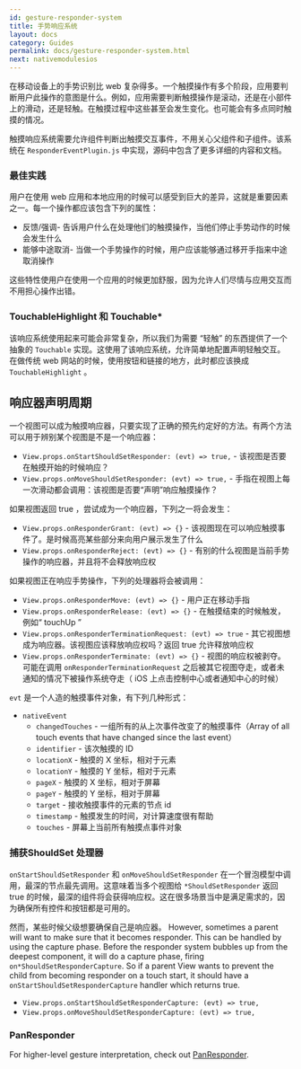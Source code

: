 ```yaml
---
id: gesture-responder-system
title: 手势响应系统
layout: docs
category: Guides
permalink: docs/gesture-responder-system.html
next: nativemodulesios
---
```


在移动设备上的手势识别比 web 复杂得多。一个触摸操作有多个阶段，应用要判断用户此操作的意图是什么。例如，应用需要判断触摸操作是滚动，还是在小部件上的滑动，还是轻触。在触摸过程中这些甚至会发生变化。也可能会有多点同时触摸的情况。

触摸响应系统需要允许组件判断出触摸交互事件，不用关心父组件和子组件。该系统在 `ResponderEventPlugin.js` 中实现，源码中包含了更多详细的内容和文档。

### 最佳实践

用户在使用 web 应用和本地应用的时候可以感受到巨大的差异，这就是重要因素之一。每一个操作都应该包含下列的属性：

- 反馈/强调- 告诉用户什么在处理他们的触摸操作，当他们停止手势动作的时候会发生什么
- 能够中途取消- 当做一个手势操作的时候，用户应该能够通过移开手指来中途取消操作

这些特性使用户在使用一个应用的时候更加舒服，因为允许人们尽情与应用交互而不用担心操作出错。

### TouchableHighlight 和 Touchable*

该响应系统使用起来可能会非常复杂，所以我们为需要 “轻触” 的东西提供了一个抽象的 `Touchable` 实现。这使用了该响应系统，允许简单地配置声明轻触交互。在做传统 web 网站的时候，使用按钮和链接的地方，此时都应该换成 `TouchableHighlight` 。


## 响应器声明周期

一个视图可以成为触摸响应器，只要实现了正确的预先约定好的方法。有两个方法可以用于辨别某个视图是不是一个响应器：

 - `View.props.onStartShouldSetResponder: (evt) => true,` - 该视图是否要在触摸开始的时候响应？
 - `View.props.onMoveShouldSetResponder: (evt) => true,` - 手指在视图上每一次滑动都会调用：该视图是否要“声明”响应触摸操作？

如果视图返回 true ，尝试成为一个响应器，下列之一将会发生：

 - `View.props.onResponderGrant: (evt) => {}` - 该视图现在可以响应触摸事件了。是时候高亮某些部分来向用户展示发生了什么
 - `View.props.onResponderReject: (evt) => {}` - 有别的什么视图是当前手势操作的响应器，并且将不会释放响应权

如果视图正在响应手势操作，下列的处理器将会被调用：

 - `View.props.onResponderMove: (evt) => {}` - 用户正在移动手指
 - `View.props.onResponderRelease: (evt) => {}` - 在触摸结束的时候触发，例如“ touchUp ”
 - `View.props.onResponderTerminationRequest: (evt) => true` - 其它视图想成为响应器。该视图应该释放响应权吗？返回 true 允许释放响应权
 - `View.props.onResponderTerminate: (evt) => {}` - 视图的响应权被剥夺。可能在调用 `onResponderTerminationRequest` 之后被其它视图夺走，或者未通知的情况下被操作系统夺走（ iOS 上点击控制中心或者通知中心的时候）

`evt` 是一个人造的触摸事件对象，有下列几种形式：

 - `nativeEvent`
     + `changedTouches` - 一组所有的从上次事件改变了的触摸事件（Array of all touch events that have changed since the last event）
     + `identifier` - 该次触摸的 ID
     + `locationX` - 触摸的 X 坐标，相对于元素
     + `locationY` - 触摸的 Y 坐标，相对于元素
     + `pageX` - 触摸的 X 坐标，相对于屏幕
     + `pageY` - 触摸的 Y 坐标，相对于屏幕
     + `target` - 接收触摸事件的元素的节点 id
     + `timestamp` - 触摸发生的时间，对计算速度很有帮助
     + `touches` - 屏幕上当前所有触摸点事件对象

### 捕获ShouldSet 处理器

`onStartShouldSetResponder` 和 `onMoveShouldSetResponder` 在一个冒泡模型中调用，最深的节点最先调用。这意味着当多个视图给 `*ShouldSetResponder` 返回 true 的时候，最深的组件将会获得响应权。这在很多场景当中是满足需求的，因为确保所有控件和按钮都是可用的。

然而，某些时候父级想要确保自己是响应器。
However, sometimes a parent will want to make sure that it becomes responder. This can be handled by using the capture phase. Before the responder system bubbles up from the deepest component, it will do a capture phase, firing `on*ShouldSetResponderCapture`. So if a parent View wants to prevent the child from becoming responder on a touch start, it should have a `onStartShouldSetResponderCapture` handler which returns true.

 - `View.props.onStartShouldSetResponderCapture: (evt) => true,`
 - `View.props.onMoveShouldSetResponderCapture: (evt) => true,`

### PanResponder

For higher-level gesture interpretation, check out [PanResponder](/react-native/docs/panresponder.html).